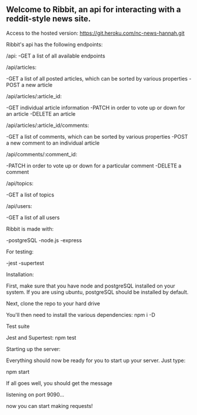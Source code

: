 ## Welcome to Ribbit, an api for interacting with a reddit-style news site.

Access to the hosted version: https://git.heroku.com/nc-news-hannah.git


Ribbit's api has the following endpoints:

/api:
-GET a list of all available endpoints


/api/articles:

-GET a list of all posted articles, which can be sorted by various properties
-POST a new article


/api/articles/:article_id:

-GET individual article information
-PATCH in order to vote up or down for an article
-DELETE an article


/api/articles/:article_id/comments:

-GET a list of comments, which can be sorted by various properties
-POST a new comment to an individual article


/api/comments/:comment_id:

-PATCH in order to vote up or down for a particular comment
-DELETE a comment


/api/topics:

-GET a list of topics


/api/users:

-GET a list of all users


Ribbit is made with:

-postgreSQL
-node.js 
-express

For testing:

-jest
-supertest

Installation:

First, make sure that you have node and postgreSQL installed on your system. If you are using ubuntu, postgreSQL should be installed by default.


Next, clone the repo to your hard drive 


You'll then need to install the various dependencies: npm i -D

Test suite

Jest and Supertest: npm test


Starting up the server:

Everything should now be ready for you to start up your server. Just type:

npm start

If all goes well, you should get the message

listening on port 9090...

now you can start making requests!